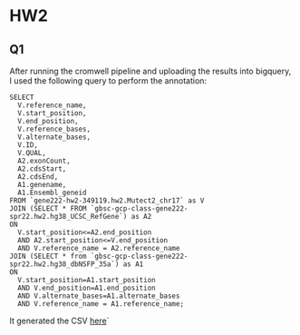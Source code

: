 # HW2

## Q1
After running the cromwell pipeline and uploading the results into bigquery, I used the following query to perform the annotation:
```
SELECT 
  V.reference_name,
  V.start_position,
  V.end_position,
  V.reference_bases,
  V.alternate_bases,
  V.ID,
  V.QUAL,
  A2.exonCount,
  A2.cdsStart,
  A2.cdsEnd,
  A1.genename,
  A1.Ensembl_geneid
FROM `gene222-hw2-349119.hw2.Mutect2_chr17` as V
JOIN (SELECT * FROM `gbsc-gcp-class-gene222-spr22.hw2.hg38_UCSC_RefGene`) as A2
ON
  V.start_position<=A2.end_position
  AND A2.start_position<=V.end_position
  AND V.reference_name = A2.reference_name
JOIN (SELECT * from `gbsc-gcp-class-gene222-spr22.hw2.hg38_dbNSFP_35a`) as A1
ON
  V.start_position=A1.start_position
  AND V.end_position=A1.end_position
  AND V.alternate_bases=A1.alternate_bases
  AND V.reference_name = A1.reference_name;
```

It generated the CSV [here](./annotated_variants.csv)`
